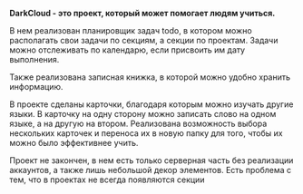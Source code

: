 <b>DarkCloud - это проект, который может помогает людям учиться.</b>
<p>В нем реализован планировщик задач todo, в котором можно располагать свои задачи по секциям, а секции по проектам. Задачи можно отслеживать по календарю, если присвоить им дату выполнения. </p>
<p>Также  реализована записная книжка, в которой можно удобно хранить информацию.</p>
<p>В проекте сделаны карточки, благодаря которым можно изучать другие языки. В карточку на одну сторону можно записать слово на одном языке, а на другую на втором. 
Реализована возможность выбора нескольких карточек и переноса их в новую папку для того, чтобы их можно было эффективнее учить.</p>
<p>Проект не закончен, в нем есть только серверная часть без реализации аккаунтов, а также лишь небольшой декор элементов. Есть проблема с тем, что в проектах не всегда появляются секции</p>
